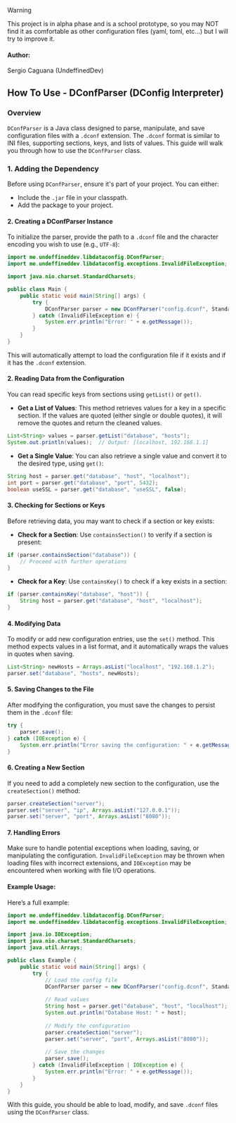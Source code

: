 > [!WARNING]
> This project is in alpha phase and is a school prototype, so you may NOT find it as comfortable as other configuration files (yaml, toml, etc...) but I will try to improve it. 

#### Author:
Sergio Caguana (UndeffinedDev)

## How To Use - DConfParser (DConfig Interpreter)

### Overview

`DConfParser` is a Java class designed to parse, manipulate, and save configuration files with a `.dconf` extension. The `.dconf` format is similar to INI files, supporting sections, keys, and lists of values. This guide will walk you through how to use the `DConfParser` class.

### 1. Adding the Dependency

Before using `DConfParser`, ensure it's part of your project. You can either:

- Include the `.jar` file in your classpath.
- Add the package to your project.

#### 2. **Creating a DConfParser Instance**

To initialize the parser, provide the path to a `.dconf` file and the character encoding you wish to use (e.g., `UTF-8`):

```java 
import me.undeffineddev.libdataconfig.DConfParser;
import me.undeffineddev.libdataconfig.exceptions.InvalidFileException;

import java.nio.charset.StandardCharsets;

public class Main {
    public static void main(String[] args) {
        try {
            DConfParser parser = new DConfParser("config.dconf", StandardCharsets.UTF_8);
        } catch (InvalidFileException e) {
            System.err.println("Error: " + e.getMessage());
        }
    }
}
```

This will automatically attempt to load the configuration file if it exists and if it has the `.dconf` extension.

#### 2. **Reading Data from the Configuration**

You can read specific keys from sections using `getList()` or `get()`.

- **Get a List of Values**: This method retrieves values for a key in a specific section. If the values are quoted (either single or double quotes), it will remove the quotes and return the cleaned values.

```java
List<String> values = parser.getList("database", "hosts");
System.out.println(values);  // Output: [localhost, 192.168.1.1]
```

- **Get a Single Value**: You can also retrieve a single value and convert it to the desired type, using `get()`:

```java
String host = parser.get("database", "host", "localhost"); 
int port = parser.get("database", "port", 5432); 
boolean useSSL = parser.get("database", "useSSL", false);
```

#### 3. **Checking for Sections or Keys**

Before retrieving data, you may want to check if a section or key exists:

- **Check for a Section**: Use `containsSection()` to verify if a section is present:

```java
if (parser.containsSection("database")) {     
	// Proceed with further operations 
}
```

- **Check for a Key**: Use `containsKey()` to check if a key exists in a section:

```java
if (parser.containsKey("database", "host")) {     
    String host = parser.get("database", "host", "localhost");
}
```

#### 4. **Modifying Data**

To modify or add new configuration entries, use the `set()` method. This method expects values in a list format, and it automatically wraps the values in quotes when saving.


```java 
List<String> newHosts = Arrays.asList("localhost", "192.168.1.2");
parser.set("database", "hosts", newHosts);
```

#### 5. **Saving Changes to the File**

After modifying the configuration, you must save the changes to persist them in the `.dconf` file:


```java
try {
    parser.save();
} catch (IOException e) {
    System.err.println("Error saving the configuration: " + e.getMessage());
}
```

#### 6. **Creating a New Section**

If you need to add a completely new section to the configuration, use the `createSection()` method:

```java 
parser.createSection("server"); 
parser.set("server", "ip", Arrays.asList("127.0.0.1"));
parser.set("server", "port", Arrays.asList("8080"));
```

#### 7. **Handling Errors**

Make sure to handle potential exceptions when loading, saving, or manipulating the configuration. `InvalidFileException` may be thrown when loading files with incorrect extensions, and `IOException` may be encountered when working with file I/O operations.

#### Example Usage:

Here’s a full example:

```java
import me.undeffineddev.libdataconfig.DConfParser;
import me.undeffineddev.libdataconfig.exceptions.InvalidFileException;

import java.io.IOException;
import java.nio.charset.StandardCharsets;
import java.util.Arrays;

public class Example {
    public static void main(String[] args) {
        try {
            // Load the config file
            DConfParser parser = new DConfParser("config.dconf", StandardCharsets.UTF_8);
            
            // Read values
            String host = parser.get("database", "host", "localhost");
            System.out.println("Database Host: " + host);
            
            // Modify the configuration
            parser.createSection("server");
            parser.set("server", "port", Arrays.asList("8080"));
            
            // Save the changes
            parser.save();
        } catch (InvalidFileException | IOException e) {
            System.err.println("Error: " + e.getMessage());
        }
    }
}
```

With this guide, you should be able to load, modify, and save `.dconf` files using the `DConfParser` class.
